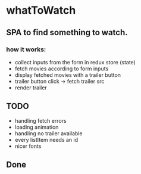 # whatToWatch 

## SPA to find something to watch.

### how it works:

- collect inputs from the form in redux store (state)
- fetch movies according to form inputs
- display fetched movies with a trailer button
- trailer button click -> fetch trailer src
- render trailer 

## TODO

- handling fetch errors
- loading animation
- handling no trailer available
- every listItem needs an id
- nicer fonts

## Done
